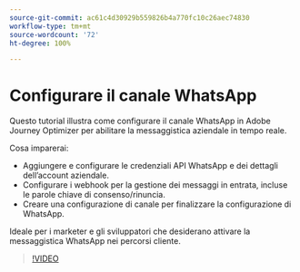 ```yaml
---
source-git-commit: ac61c4d30929b559826b4a770fc10c26aec74830
workflow-type: tm+mt
source-wordcount: '72'
ht-degree: 100%

---
```

# Configurare il canale WhatsApp

Questo tutorial illustra come configurare il canale WhatsApp in Adobe Journey Optimizer per abilitare la messaggistica aziendale in tempo reale.

Cosa imparerai:

* Aggiungere e configurare le credenziali API WhatsApp e dei dettagli dell’account aziendale.
* Configurare i webhook per la gestione dei messaggi in entrata, incluse le parole chiave di consenso/rinuncia.
* Creare una configurazione di canale per finalizzare la configurazione di WhatsApp.

Ideale per i marketer e gli sviluppatori che desiderano attivare la messaggistica WhatsApp nei percorsi cliente.

>[!VIDEO](https://video.tv.adobe.com/v/3470276/?learn=on&enablevpops&captions=ita)
